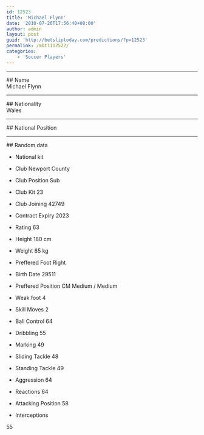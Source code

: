 ```yaml
---
id: 12523
title: 'Michael Flynn'
date: '2010-07-26T17:56:40+00:00'
author: admin
layout: post
guid: 'http://betsliptoday.com/predictions/?p=12523'
permalink: /mbt1112522/
categories:
    - 'Soccer Players'
---
```


- - - - - -

\## Name  
 Michael Flynn

- - - - - -

\## Nationality  
 Wales

- - - - - -

\## National Position

- - - - - -

\## Random data

- National kit
- Club
 Newport County

- Club Position
 Sub

- Club Kit
 23

- Club Joining
 42749

- Contract Expiry
 2023

- Rating
 63

- Height
 180 cm

- Weight
 85 kg

- Preffered Foot
 Right

- Birth Date
 29511

- Preffered Position
 CM Medium / Medium

- Weak foot
 4

- Skill Moves
 2

- Ball Control
 64

- Dribbling
 55

- Marking
 49

- Sliding Tackle
 48

- Standing Tackle
 49

- Aggression
 64

- Reactions
 64

- Attacking Position
 58

- Interceptions

 55